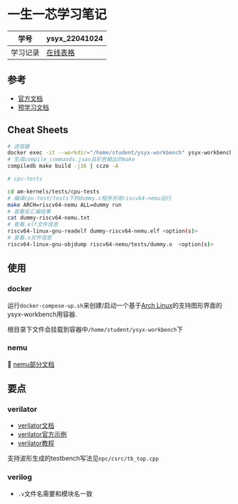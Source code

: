 # 一生一芯学习笔记

| 学号     | ysyx_22041024                                                |
| -------- | ------------------------------------------------------------ |
| 学习记录 | [在线表格](https://docs.qq.com/sheet/DYnNBS2hkaFRzbFB6?newPad=1&newPadType=clone&tab=BB08J2) |


## 参考

- [官方文档](https://docs.ysyx.org/)
- [预学习文档](https://docs.ysyx.org/prestudy/prestudy.html)

## Cheat Sheets

```sh
# 进容器
docker exec -it --workdir="/home/student/ysyx-workbench" ysyx-workbench-container zsh -c "source ~/.zshrc && tmux"
# 生成compile_commands.json且彩色输出的make
compiledb make build -j16 | ccze -A
```

```sh
# cpu-tests

cd am-kernels/tests/cpu-tests
# 编译cpu-test/tests下的dummy.c程序并用riscv64-nemu运行
make ARCH=riscv64-nemu ALL=dummy run
# 查看反汇编结果
cat dummy-riscv64-nemu.txt
# 查看.elf文件信息
riscv64-linux-gnu-readelf dummy-riscv64-nemu.elf <option(s)>
# 查看.o文件信息
riscv64-linux-gnu-objdump riscv64-nemu/tests/dummy.o  <option(s)>
```

## 使用

### docker

运行`docker-compose-up.sh`来创建/启动一个基于[Arch Linux](https://hub.docker.com/r/archlinux/archlinux/)的支持图形界面的ysyx-workbench用容器.

根目录下文件会挂载到容器中`/home/student/ysyx-workbench`下

### nemu

📑 [nemu部分文档](nemu/README.md)

## 要点

### verilator

- [verilator文档](https://verilator.org/guide/latest/index.html)
- [verilator官方示例](https://verilator.org/guide/latest/example_cc.html)
- [verilator教程](https://www.itsembedded.com/dhd/verilator_1/)

支持波形生成的testbench写法见`npc/csrc/tb_top.cpp`

### verilog

- `.v`文件名需要和模块名一致
